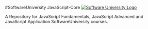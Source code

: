 #SoftwareUniversity JavaScript-Core
[![Software University Logo](https://goo.gl/KYm0Tz)](https://softuni.bg)

A Repository for JavaScript Fundamentals, JavaScript Advanced and JavaScript Application SoftwareUniversity courses.
